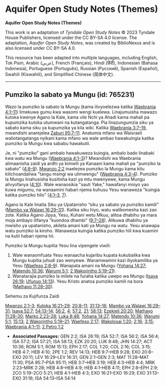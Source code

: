 # Aquifer Open Study Notes (Themes)

**Aquifer Open Study Notes (Themes)**

This work is an adaptation of *Tyndale Open Study Notes* © 2023 Tyndale House Publishers, licensed under the CC BY\-SA 4\.0 license. The adaptation, *Aquifer Open Study Notes*, was created by BiblioNexus and is also licensed under CC BY\-SA 4\.0\.

This resource has been adapted into multiple languages, including English, Tok Pisin, Arabic (عربي), French (Français), Hindi (हिंदी), Indonesian (Bahasa Indonesia), Portuguese (Português), Russian (Русский), Spanish (Español), Swahili (Kiswahili), and Simplified Chinese (简体中文).



--------------------------------

## Pumziko la sabato ya Mungu (id: 765231)

Wazo la pumziko la sabato la Mungu (kama ilivyoelezwa katika [Waebrania 4:1–11](https://ref.ly/Heb4:1-Heb4:11)) limekuwa gumu kwa wasomi wengi kuelewa. Linajumuisha mawazo kutoka kwenye Agano la Kale, kama vile Nchi ya Ahadi kama mahali pa kupumzika kutoka utumwani na kutangatanga. Pia linazungumzia siku ya sabato kama siku ya kupumzika ya kila wiki. Katika [Waebrania 3:7–19](https://ref.ly/Heb3:7-Heb3:19), mwandishi anarejelea [Zaburi 95:7–11](https://ref.ly/Ps95:7-Ps95:11). Anatumia mfano wa Waisraeli waliotangatanga nyikani kama mfano wa wale ambao hawakuingia katika pumziko la Mungu kwa sababu hawakutii.

Je, ni "pumziko" gani ambalo hawakuweza kuingia, ambalo bado linabaki kwa watu wa Mungu ([Waebrania 4:1–3](https://ref.ly/Heb4:1-Heb4:3))? Mwandishi wa Waebrania alimaanisha zaidi ya ardhi ya kimwili ya Kanaani kama mahali pa "pumziko la sabato" ([4:8–9](https://ref.ly/Heb4:8-Heb4:9)). [Mwanzo 2:2](https://ref.ly/Gen2:2) inaelezea pumziko la Mungu kama kitu kilichoandaliwa "tangu msingi wa ulimwengu" ([Waebrania 4:3–4](https://ref.ly/Heb4:3-Heb4:4)). Pumziko la Mungu linahusisha kusitisha kazi ya mtu mwenyewe, kama Mungu alivyofanya ([4:10](https://ref.ly/Heb4:10)). Wale wanaosikia "sauti Yake," hawafanyi mioyo yao kuwa migumu, na wanaamini habari njema kuhusu Yesu wanaweza "kuingia katika pumziko hilo" ([4:1–3](https://ref.ly/Heb4:1-Heb4:3), [7](https://ref.ly/Heb4:7)).

Agano la Kale linaita Siku ya Upatanisho “siku ya sabato ya pumziko kamili” ([Mambo ya Walawi 16:29–31](https://ref.ly/Lev16:29-Lev16:31)). Katika siku hiyo, watu walikomesha kazi zao zote. Katika Agano Jipya, Yesu, Kuhani wetu Mkuu, alitoa dhabihu ya mara moja ambayo ilifanya "kuondoa dhambi" ([9:7–28](https://ref.ly/Heb9:7-Heb9:28)). Alikuwa dhabihu ya mwisho ya upatanisho, akileta amani kati ya Mungu na watu. Yesu anawapa watu pumziko la kiroho. Wanaweza kuingia katika pumziko hili kwa kuamini na kutii habari njema hii.

Pumziko la Mungu kupitia Yesu lina vipengele viwili:

1. Wale wanaomfuata Yesu wanaacha kujaribu kupata kukubalika kwa Mungu kupitia juhudi zao wenyewe. Wanamwamini kazi iliyokamilika ya Yesu ([Waefeso 2:8–9](https://ref.ly/Eph2:8-Eph2:9)). Wanapata amani na Mungu ([Yohana 14:27](https://ref.ly/John14:27); [Matendo 10:36](https://ref.ly/Acts10:36); [Warumi 5:1](https://ref.ly/Rom5:1); [2 Wakorintho 5:19–21](https://ref.ly/2Cor5:19-2Cor5:21)).
2. Wanatarajia pumziko la milele na furaha katika uwepo wa Mungu ([Isaya 26:19](https://ref.ly/Isa26:19); [Ufunuo 14:13](https://ref.ly/Rev14:13)). Yesu Kristo anatoa pumziko kamili na bora ([Mathayo 11:28–30](https://ref.ly/Matt11:28-Matt11:30)).

Sehemu za Kujifunza Zaidi

[Mwanzo 2:1–3](https://ref.ly/Gen2:1-Gen2:3); [Kutoka 16:21–29](https://ref.ly/Exod16:21-Exod16:29); [20:8–11](https://ref.ly/Exod20:8-Exod20:11); [31:13–16](https://ref.ly/Exod31:13-Exod31:16); [Mambo ya Walawi 16:29–31](https://ref.ly/Lev16:29-Lev16:31); [Isaya 52:7](https://ref.ly/Isa52:7); [54:13–14](https://ref.ly/Isa54:13-Isa54:14); [56:2](https://ref.ly/Isa56:2), [4](https://ref.ly/Isa56:4); [57:2](https://ref.ly/Isa57:2), [21](https://ref.ly/Isa57:21); [58:13](https://ref.ly/Isa58:13); [Ezekieli 20:20](https://ref.ly/Ezek20:20); [Mathayo 11:28–30](https://ref.ly/Matt11:28-Matt11:30); [Marko 2:23–28](https://ref.ly/Mark2:23-Mark2:28); [Luka 8:48](https://ref.ly/Luke8:48); [Yohana 14:27](https://ref.ly/John14:27); [Matendo 10:36](https://ref.ly/Acts10:36); [Warumi 5:1](https://ref.ly/Rom5:1); [15:13](https://ref.ly/Rom15:13); [2 Wakorintho 5:19–21](https://ref.ly/2Cor5:19-2Cor5:21); [Waefeso 2:17](https://ref.ly/Eph2:17); [Wakolosai 1:20](https://ref.ly/Col1:20); [2:16](https://ref.ly/Col2:16); [3:15](https://ref.ly/Col3:15); [Waebrania 4:1–11](https://ref.ly/Heb4:1-Heb4:11); [2 Petro 1:2](https://ref.ly/2Pet1:2)

* **Associated Passages:** GEN 2:2; ISA 26:19; ISA 52:7; ISA 56:2; ISA 56:4; ISA 57:2; ISA 57:21; ISA 58:13; EZK 20:20; LUK 8:48; JHN 14:27; ACT 10:36; ROM 5:1; ROM 15:13; EPH 2:17; COL 1:20; COL 2:16; COL 3:15; HEB 4:7; HEB 4:10; 2PE 1:2; REV 14:13; HEB 9:7–HEB 9:28; EXO 20:8–EXO 20:11; LEV 16:29–LEV 16:31; GEN 2:1–GEN 2:3; MAT 11:28–MAT 11:30; PSA 95:7–PSA 95:11; HEB 3:7–HEB 3:19; HEB 4:3–HEB 4:4; MRK 2:23–MRK 2:28; HEB 4:8–HEB 4:9; HEB 4:1–HEB 4:11; EPH 2:8–EPH 2:9; 2CO 5:19–2CO 5:21; HEB 4:1–HEB 4:3; EXO 16:21–EXO 16:29; EXO 31:13–EXO 31:16; ISA 54:13–ISA 54:14


